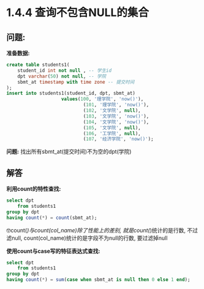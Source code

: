 # 1.4.4 查询不包含NULL的集合

## 问题:

**准备数据:**
```sql
create table students1(
    student_id int not null , -- 学生id
    dpt varchar(50) not null, -- 学院
    sbmt_at timestamp with time zone -- 提交时间
);
insert into students1(student_id, dpt, sbmt_at)
                    values(100, '理学院', 'now()'),
                            (101, '理学院', 'now()'),
                            (102, '文学院', null),
                            (103, '文学院', 'now()'),
                            (104, '文学院', 'now()'),
                            (105, '文学院', null),
                            (106, '工学院', null),
                            (107, '经济学院', 'now()');               
```

**问题:**
找出所有sbmt_at(提交时间)不为空的dpt(学院)

## 解答
**利用count的特性查找:**
```sql
select dpt
    from students1
group by dpt
having count(*) = count(sbmt_at);
```
🤓count(*)与count(col_name)除了性能上的差别, 就是count(*)统计的是行数, 不过滤null, count(col_name)统计的是字段不为null的行数, 要过滤掉null

**使用count与case写的特征表达式查找:**
```sql
select dpt
    from students1
group by dpt
having count(*) = sum(case when sbmt_at is null then 0 else 1 end);
```
